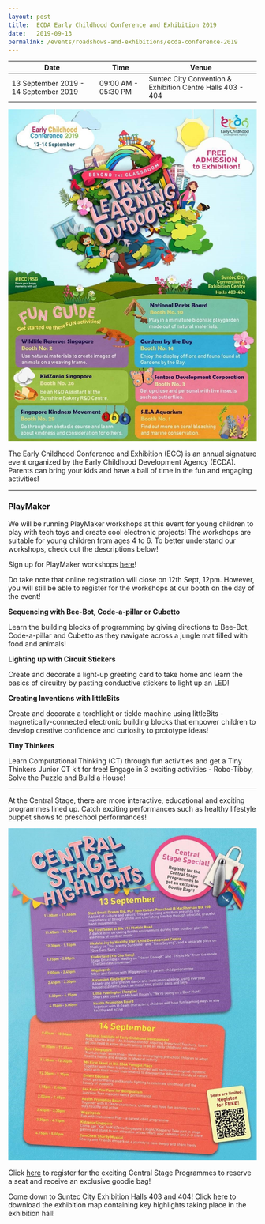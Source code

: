 ```yaml
---
layout: post
title:  ECDA Early Childhood Conference and Exhibition 2019
date:   2019-09-13
permalink: /events/roadshows-and-exhibitions/ecda-conference-2019
---
```


| Date | Time | Venue |
|--------|---|---|
| 13 September 2019 - 14 September 2019 | 09:00 AM - 05:30 PM | Suntec City Convention & Exhibition Centre Halls 403 - 404 |

![1](/images/events/workshops-and-exhibitions/ECC2019EDM1.jpg)

The Early Childhood Conference and Exhibition (ECC) is an annual signature event organized by the Early Childhood Development Agency (ECDA). Parents can bring your kids and have a ball of time in the fun and engaging activities! 

------------


### PlayMaker


We will be running PlayMaker workshops at this event for young children to play with tech toys and create cool electronic projects! The workshops are suitable for young children from ages 4 to 6. To better understand our workshops, check out the descriptions below! 

Sign up for PlayMaker workshops <a href="https://form.gov.sg/5d6381a98d91260012d5cbde" target="_blank">here</a>!

Do take note that online registration will close on 12th Sept, 12pm. However, you will still be able to register for the workshops at our booth on the day of the event!


**Sequencing with Bee-Bot, Code-a-pillar or Cubetto**

Learn the building blocks of programming by giving directions to Bee-Bot, Code-a-pillar and Cubetto as they navigate across a jungle mat filled with food and animals!


**Lighting up with Circuit Stickers**

Create and decorate a light-up greeting card to take home and learn the basics of circuitry by pasting conductive stickers to light up an LED!


**Creating Inventions with littleBits**

Create and decorate a torchlight or tickle machine using littleBits - magnetically-connected electronic building blocks that empower children to develop creative confidence and curiosity to prototype ideas!

**Tiny Thinkers**

Learn Computational Thinking (CT) through fun activities and get a Tiny Thinkers Junior CT kit for free! Engage in 3 exciting activities - Robo-Tibby, Solve the Puzzle and Build a House! 


------------


At the Central Stage, there are more interactive, educational and exciting programmes lined up. Catch exciting performances such as healthy lifestyle puppet shows to preschool performances!  

![2](/images/events/workshops-and-exhibitions/ECC2019EDM2.jpg)

Click <a href="https://www.eccexhibition2019.sg/registration/" target="_blank">here</a> to register for the exciting Central Stage Programmes to reserve a seat and receive an exclusive goodie bag! 

Come down to Suntec City Exhibition Halls 403 and 404! Click <a href="https://www.eccexhibition2019.sg/wp-content/uploads/2019/08/ECDA2019-Map.pdf" target="_blank">here</a> to download the exhibition map containing key highlights taking place in the exhibition hall!


